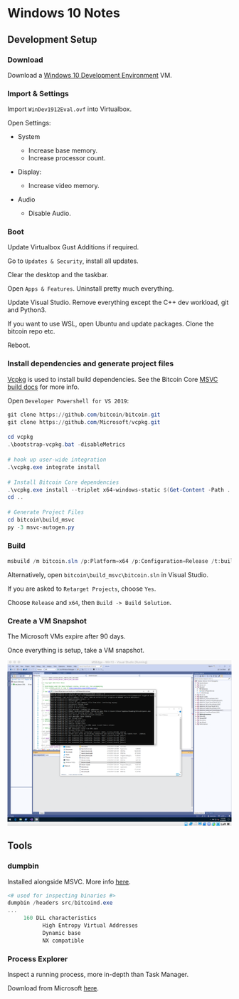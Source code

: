 # Windows 10 Notes

## Development Setup

### Download
Download a [Windows 10 Development Environment](https://developer.microsoft.com/en-us/windows/downloads/virtual-machines) VM.

### Import & Settings
Import `WinDev1912Eval.ovf` into Virtualbox.

Open Settings:
- System
    - Increase base memory.
    - Increase processor count.

- Display:
    - Increase video memory.

- Audio
    - Disable Audio.

### Boot

Update Virtualbox Gust Additions if required.

Go to `Updates & Security`, install all updates.

Clear the desktop and the taskbar.

Open `Apps & Features`. Uninstall pretty much everything.

Update Visual Studio. Remove everything except the C++ dev workload, git and Python3.

If you want to use WSL, open Ubuntu and update packages. Clone the bitcoin repo etc.

Reboot.

### Install dependencies and generate project files
[Vcpkg](https://github.com/Microsoft/vcpkg.git) is used to install build dependencies.
See the Bitcoin Core [MSVC build docs](https://github.com/bitcoin/bitcoin/tree/master/build_msvc) for more info.

Open `Developer Powershell for VS 2019`:
```powershell
git clone https://github.com/bitcoin/bitcoin.git
git clone https://github.com/Microsoft/vcpkg.git

cd vcpkg
.\bootstrap-vcpkg.bat -disableMetrics

# hook up user-wide integration
.\vcpkg.exe integrate install

# Install Bitcoin Core dependencies
.\vcpkg.exe install --triplet x64-windows-static $(Get-Content -Path ..\bitcoin\build_msvc\vcpkg-packages.txt).split()
cd ..

# Generate Project Files
cd bitcoin\build_msvc
py -3 msvc-autogen.py
```

### Build

```powershell
msbuild /m bitcoin.sln /p:Platform=x64 /p:Configuration=Release /t:build
```

Alternatively, open `bitcoin\build_msvc\bitcoin.sln` in Visual Studio.

If you are asked to `Retarget Projects`, choose `Yes`.

Choose `Release` and `x64`, then `Build -> Build Solution`.

### Create a VM Snapshot

The Microsoft VMs expire after 90 days.

Once everything is setup, take a VM snapshot.

![Windows](screenshots/windows.png)

## Tools

### dumpbin

Installed alongside MSVC. More info [here](https://docs.microsoft.com/en-us/cpp/build/reference/dumpbin-command-line?view=vs-2019).

```powershell
<# used for inspecting binaries #>
dumpbin /headers src/bitcoind.exe
...
	 160 DLL characteristics
	       High Entropy Virtual Addresses
	       Dynamic base
	       NX compatible

```

### Process Explorer

Inspect a running process, more in-depth than Task Manager.

Download from Microsoft [here](https://docs.microsoft.com/en-us/sysinternals/downloads/process-explorer).
